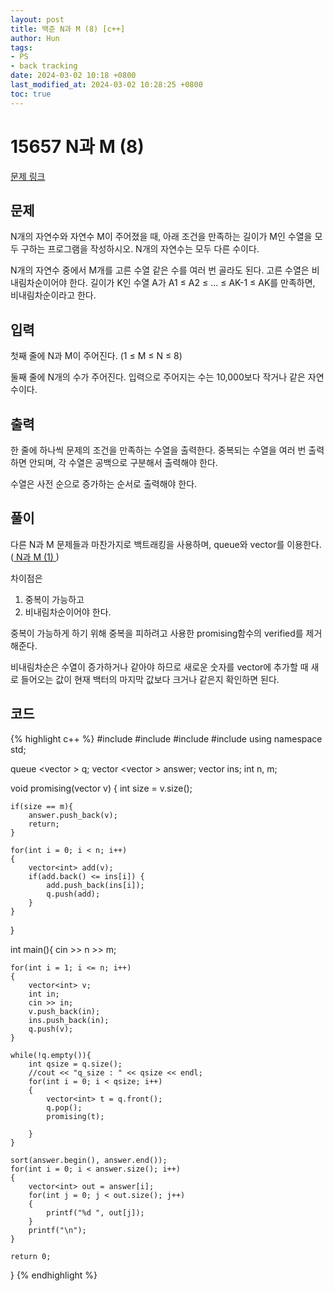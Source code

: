 ```yaml
---
layout: post
title: 백준 N과 M (8) [c++]
author: Hun
tags:
- PS
- back tracking
date: 2024-03-02 10:18 +0800
last_modified_at: 2024-03-02 10:28:25 +0800
toc: true
---
```


# 15657 N과 M (8)

<a href="https://www.acmicpc.net/problem/15657"> 문제 링크 </a>

## 문제

N개의 자연수와 자연수 M이 주어졌을 때, 아래 조건을 만족하는 길이가 M인 수열을 모두 구하는 프로그램을 작성하시오. N개의 자연수는 모두 다른 수이다.

N개의 자연수 중에서 M개를 고른 수열
같은 수를 여러 번 골라도 된다.
고른 수열은 비내림차순이어야 한다.
길이가 K인 수열 A가 A1 ≤ A2 ≤ ... ≤ AK-1 ≤ AK를 만족하면, 비내림차순이라고 한다.

## 입력

첫째 줄에 N과 M이 주어진다. (1 ≤ M ≤ N ≤ 8)

둘째 줄에 N개의 수가 주어진다. 입력으로 주어지는 수는 10,000보다 작거나 같은 자연수이다.

## 출력

한 줄에 하나씩 문제의 조건을 만족하는 수열을 출력한다. 중복되는 수열을 여러 번 출력하면 안되며, 각 수열은 공백으로 구분해서 출력해야 한다.

수열은 사전 순으로 증가하는 순서로 출력해야 한다.

## 풀이

다른 N과 M 문제들과 마찬가지로 백트래킹을 사용하며, queue와 vector를 이용한다. (<a href="https://hun9008.github.io/2024/02/06/15649_NM1/"> N과 M (1) </a>)

차이점은 

1. 중복이 가능하고
2. 비내림차순이어야 한다.

중복이 가능하게 하기 위해 중복을 피하려고 사용한 promising함수의 verified를 제거해준다.

비내림차순은 수열이 증가하거나 같아야 하므로 새로운 숫자를 vector에 추가할 때 새로 들어오는 값이 현재 백터의 마지막 값보다 크거나 같은지 확인하면 된다.


## 코드
{% highlight c++ %}
#include <iostream>
#include <queue>
#include <vector>
#include <algorithm>
using namespace std;

queue <vector<int> > q;
vector <vector<int> > answer;
vector <int> ins;
int n, m;

void promising(vector<int> v)
{
    int size = v.size();

    if(size == m){
        answer.push_back(v);
        return;
    }

    for(int i = 0; i < n; i++)
    {
        vector<int> add(v);
        if(add.back() <= ins[i]) {
            add.push_back(ins[i]);
            q.push(add);
        }
    }
}

int main(){
    cin >> n >> m;

    for(int i = 1; i <= n; i++)
    {
        vector<int> v;
        int in;
        cin >> in;
        v.push_back(in);
        ins.push_back(in);
        q.push(v);
    }

    while(!q.empty()){
        int qsize = q.size();
        //cout << "q_size : " << qsize << endl;
        for(int i = 0; i < qsize; i++)
        {
            vector<int> t = q.front();
            q.pop();
            promising(t);

        }
    }

    sort(answer.begin(), answer.end());
    for(int i = 0; i < answer.size(); i++)
    {
        vector<int> out = answer[i];
        for(int j = 0; j < out.size(); j++)
        {
            printf("%d ", out[j]);
        }
        printf("\n");
    }
    
    return 0;
}
{% endhighlight %}